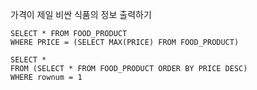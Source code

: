 가격이 제일 비싼 식품의 정보 출력하기

```
SELECT * FROM FOOD_PRODUCT
WHERE PRICE = (SELECT MAX(PRICE) FROM FOOD_PRODUCT)
```

```
SELECT * 
FROM (SELECT * FROM FOOD_PRODUCT ORDER BY PRICE DESC)
WHERE rownum = 1
```